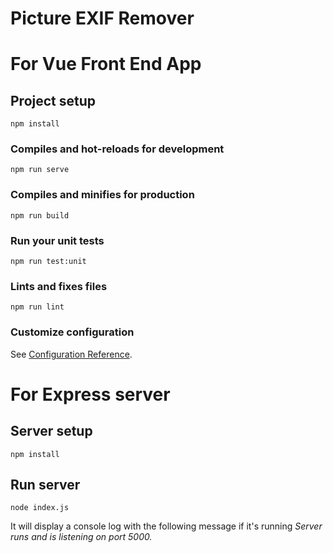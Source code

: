 # Picture EXIF Remover

# For Vue Front End App
## Project setup
```
npm install
```

### Compiles and hot-reloads for development
```
npm run serve
```

### Compiles and minifies for production
```
npm run build
```

### Run your unit tests
```
npm run test:unit
```

### Lints and fixes files
```
npm run lint
```

### Customize configuration
See [Configuration Reference](https://cli.vuejs.org/config/).


# For Express server

## Server setup
```
npm install
```

## Run server
```
node index.js
```

It will display a console log with the following message if it's running *Server runs and is listening on port 5000.*
